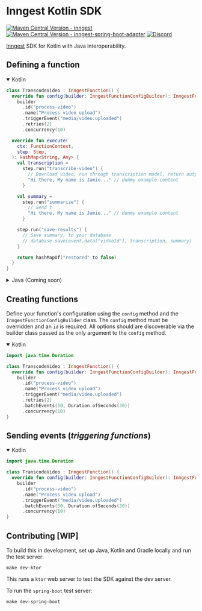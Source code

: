 # Inngest Kotlin SDK

[![Maven Central Version - inngest](https://img.shields.io/maven-central/v/com.inngest/inngest?label=com.inngest%2Finngest)](https://central.sonatype.com/artifact/com.inngest/inngest)
[![Maven Central Version - inngest-spring-boot-adapter](https://img.shields.io/maven-central/v/com.inngest/inngest-spring-boot-adapter?label=com.inngest%2Finngest-spring-boot-adapter)](https://central.sonatype.com/artifact/com.inngest/inngest-spring-boot-adapter)
[![Discord](https://img.shields.io/discord/842170679536517141)](https://www.inngest.com/discord)

[Inngest](https://www.inngest.com) SDK for Kotlin with Java interoperability.

## Defining a function

<details open>
  <summary>Kotlin</summary>

```kotlin
class TranscodeVideo : InngestFunction() {
  override fun config(builder: InngestFunctionConfigBuilder): InngestFunctionConfigBuilder =
    builder
      .id("process-video")
      .name("Process video upload")
      .triggerEvent("media/video.uploaded")
      .retries(2)
      .concurrency(10)

  override fun execute(
    ctx: FunctionContext,
    step: Step,
  ): HashMap<String, Any> {
    val transcription =
      step.run("transcribe-video") {
        // Download video, run through transcription model, return output
        "Hi there, My name is Jamie..." // dummy example content
      }

    val summary =
      step.run("summarize") {
        // Send t
        "Hi there, My name is Jamie..." // dummy example content
      }

    step.run("save-results") {
      // Save summary, to your database
      // database.save(event.data["videoId"], transcription, summary)
    }

    return hashMapOf("restored" to false)
  }
}
```

</details>

<details>
  <summary>Java (Coming soon)</summary>
</details>

## Creating functions

Define your function's configuration using the `config` method and the `InngestFunctionConfigBuilder` class.
The `config` method must be overridden and an `id` is required. All options should are discoverable via
the builder class passed as the only argument to the `config` method.

<details open>
  <summary>Kotlin</summary>

```kotlin
import java.time.Duration

class TranscodeVideo : InngestFunction() {
  override fun config(builder: InngestFunctionConfigBuilder): InngestFunctionConfigBuilder =
    builder
      .id("process-video")
      .name("Process video upload")
      .triggerEvent("media/video.uploaded")
      .retries(2)
      .batchEvents(50, Duration.ofSeconds(30))
      .concurrency(10)
}
```

</details>

## Sending events (_triggering functions_)

<details open>
  <summary>Kotlin</summary>

```kotlin
import java.time.Duration

class TranscodeVideo : InngestFunction() {
  override fun config(builder: InngestFunctionConfigBuilder): InngestFunctionConfigBuilder =
    builder
      .id("process-video")
      .name("Process video upload")
      .triggerEvent("media/video.uploaded")
      .batchEvents(50, Duration.ofSeconds(30))
      .concurrency(10)
}
```

</details>

## Contributing [WIP]

To build this in development, set up Java, Kotlin and Gradle locally and run the test server:

```
make dev-ktor
```

This runs a `ktor` web server to test the SDK against the dev server.

To run the `spring-boot` test server:

```
make dev-spring-boot
```
